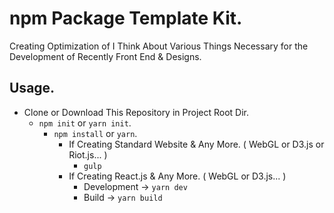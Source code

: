 # npm Package Template Kit.  
Creating Optimization of I Think About Various Things Necessary for the Development of Recently Front End & Designs.

## Usage.

- Clone or Download This Repository in Project Root Dir.
  - `npm init` or `yarn init`.
    - `npm install` or `yarn`.
      - If Creating Standard Website & Any More. ( WebGL or D3.js or Riot.js... )  
        - `gulp`  
      - If Creating React.js & Any More. ( WebGL or D3.js... )  
        - Development -> `yarn dev`  
        - Build -> `yarn build`
